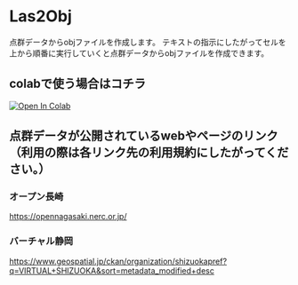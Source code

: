 # Las2Obj
点群データからobjファイルを作成します。
テキストの指示にしたがってセルを上から順番に実行していくと点群データからobjファイルを作成できます。

## colabで使う場合はコチラ　
<a href="https://colab.research.google.com/github/iemon-kun/Las2Obj/blob/main/Las%E2%86%92Obj.ipynb" target="_parent"><img src="https://colab.research.google.com/assets/colab-badge.svg" alt="Open In Colab"/></a>

## 点群データが公開されているwebやページのリンク（利用の際は各リンク先の利用規約にしたがってください。）
### オープン長崎
https://opennagasaki.nerc.or.jp/
### バーチャル静岡
https://www.geospatial.jp/ckan/organization/shizuokapref?q=VIRTUAL+SHIZUOKA&sort=metadata_modified+desc
